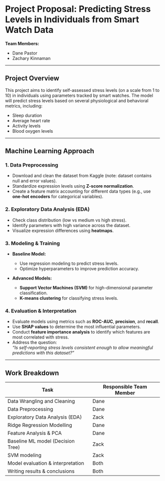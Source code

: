 # Project Proposal: Predicting Stress Levels in Individuals from Smart Watch Data

**Team Members:**  
- Dane Pastor  
- Zachary Kinnaman  

---

## Project Overview

This project aims to identify self-assessed stress levels (on a scale from 1 to 10) in individuals using parameters tracked by smart watches. The model will predict stress levels based on several physiological and behavioral metrics, including:

- Sleep duration  
- Average heart rate  
- Activity levels  
- Blood oxygen levels  

---

## Machine Learning Approach

### 1. Data Preprocessing

- Download and clean the dataset from Kaggle (note: dataset contains null and error values).  
- Standardize expression levels using **Z-score normalization**.  
- Create a feature matrix accounting for different data types (e.g., use **one-hot encoders** for categorical variables).  

### 2. Exploratory Data Analysis (EDA)

- Check class distribution (low vs medium vs high stress).  
- Identify parameters with high variance across the dataset.  
- Visualize expression differences using **heatmaps**.  

### 3. Modeling & Training

- **Baseline Model:**  
  - Use regression modeling to predict stress levels.  
  - Optimize hyperparameters to improve prediction accuracy.

- **Advanced Models:**  
  - **Support Vector Machines (SVM)** for high-dimensional parameter classification.  
  - **K-means clustering** for classifying stress levels.

### 4. Evaluation & Interpretation

- Evaluate models using metrics such as **ROC-AUC**, **precision**, and **recall**.  
- Use **SHAP values** to determine the most influential parameters.  
- Conduct **feature importance analysis** to identify which features are most correlated with stress.  
- Address the question:  
  _“Is self-reporting stress levels consistent enough to allow meaningful predictions with this dataset?”_

---

## Work Breakdown

| Task                               | Responsible Team Member |
|------------------------------------|--------------------------|
| Data Wrangling and Cleaning        | Dane                     |
| Data Preprocessing                 | Dane                     |
| Exploratory Data Analysis (EDA)    | Zack                     |
| Ridge Regression Modelling         | Dane                     |
| Feature Analysis & PCA             | Dane                     |
| Baseline ML model (Decision Tree)  | Zack                     |
| SVM modeling                       | Zack                     |
| Model evaluation & interpretation  | Both                     |
| Writing results & conclusions      | Both                     |
